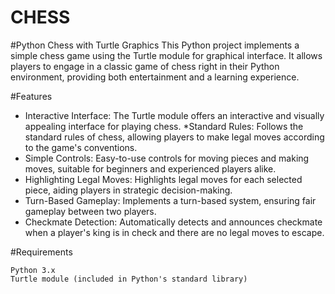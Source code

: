 # CHESS

#Python Chess with Turtle Graphics
This Python project implements a simple chess game using the Turtle module for graphical interface. It allows players to engage in a classic game of chess right in their Python environment, providing both entertainment and a learning experience.

#Features

   * Interactive Interface: The Turtle module offers an interactive and visually appealing interface for playing chess.
   *Standard Rules: Follows the standard rules of chess, allowing players to make legal moves according to the game's conventions.
   * Simple Controls: Easy-to-use controls for moving pieces and making moves, suitable for beginners and experienced players alike.
   * Highlighting Legal Moves: Highlights legal moves for each selected piece, aiding players in strategic decision-making.
   * Turn-Based Gameplay: Implements a turn-based system, ensuring fair gameplay between two players.
   * Checkmate Detection: Automatically detects and announces checkmate when a player's king is in check and there are no legal moves to escape.

#Requirements

    Python 3.x
    Turtle module (included in Python's standard library)
